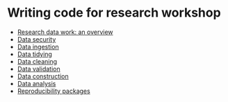 # Writing code for research workshop

- [Research data work: an overview]()
- [Data security](https://raw.githack.com/DevInnovationLab/rp-workshop/main/presentations/data-security.html)
- [Data ingestion](https://raw.githack.com/DevInnovationLab/rp-workshop/main/presentations/data-ingestion.html)
- [Data tidying](https://raw.githack.com/DevInnovationLab/rp-workshop/main/presentations/tidy-data.html)
- [Data cleaning](https://raw.githack.com/DevInnovationLab/rp-workshop/main/presentations/data-cleaning.html)
- [Data validation](https://raw.githack.com/DevInnovationLab/rp-workshop/main/presentations/data-validation.html)
- [Data construction](https://raw.githack.com/DevInnovationLab/rp-workshop/main/presentations/data-ingestion.html)
- [Data analysis](https://raw.githack.com/DevInnovationLab/rp-workshop/main/presentations/data-validation.html)
- [Reproducibility packages]()
